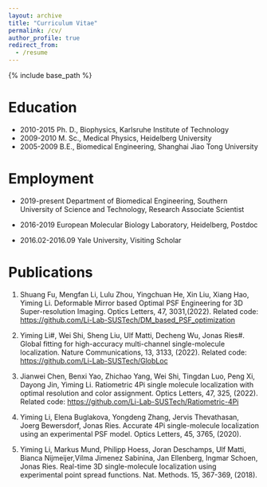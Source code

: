 ```yaml
---
layout: archive
title: "Curriculum Vitae"
permalink: /cv/
author_profile: true
redirect_from:
  - /resume
---
```


{% include base_path %}

Education
======
* 2010-2015 Ph. D., Biophysics, Karlsruhe Institute of Technology
* 2009-2010 M. Sc., Medical Physics, Heidelberg University
* 2005-2009 B.E., Biomedical Engineering, Shanghai Jiao Tong University

Employment
======
* 2019-present Department of Biomedical Engineering, Southern University of Science and Technology, Research Associate Scientist

* 2016-2019 European Molecular Biology Laboratory, Heidelberg, Postdoc

* 2016.02-2016.09 Yale University, Visiting Scholar



Publications
======
1.  Shuang Fu, Mengfan Li, Lulu Zhou, Yingchuan He, Xin Liu, Xiang Hao, Yiming Li. Deformable Mirror based Optimal PSF Engineering for 3D Super-resolution Imaging. Optics Letters, 47, 3031,(2022). Related code: https://github.com/Li-Lab-SUSTech/DM_based_PSF_optimization

2. Yiming Li#, Wei Shi, Sheng Liu, Ulf Matti, Decheng Wu, Jonas Ries#.  Global fitting for high-accuracy multi-channel single-molecule localization. Nature Communications, 13, 3133, (2022). Related code: https://github.com/Li-Lab-SUSTech/GlobLoc

3. Jianwei Chen, Benxi Yao, Zhichao Yang, Wei Shi, Tingdan Luo, Peng Xi, Dayong Jin, Yiming Li. Ratiometric 4Pi single molecule localization with optimal resolution and color assignment. Optics Letters, 47, 325, (2022). Related code: https://github.com/Li-Lab-SUSTech/Ratiometric-4Pi

4. Yiming Li, Elena Buglakova, Yongdeng Zhang, Jervis Thevathasan, Joerg Bewersdorf, Jonas Ries. Accurate 4Pi single-molecule localization using an experimental PSF model. Optics Letters, 45, 3765, (2020).

5. Yiming Li, Markus Mund, Philipp Hoess, Joran Deschamps, Ulf Matti, Bianca Nijmeijer,Vilma Jimenez Sabinina, Jan Ellenberg, Ingmar Schoen, Jonas Ries. Real-time 3D single-molecule localization using experimental point spread functions. Nat. Methods. 15, 367-369, (2018).

 
